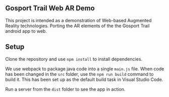 ## Gosport Trail Web AR Demo

This project is intended as a demonstration of Web-based Augmented Reality technologies. Porting the AR elements of the the Gosport Trail android app to web.

## Setup

Clone the repository and use `npm install` to install dependencies. 

We use webpack to package java code into a single `main.js` file. When code has been changed in the `src` folder, use the `npm run build` command to build it. This has been set up as the default build task in Visual Studio Code.

Run a server from the `dist` folder to see the app in action.